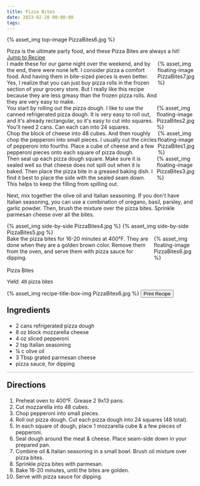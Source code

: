 ```yaml
---
title: Pizza Bites
date: 2023-02-20 00:00:00
tags:
---
```


{% asset_img top-image PizzaBites6.jpg %}
<div class="post-body">
Pizza is the ultimate party food, and these Pizza Bites are always a hit! 

<br>
<!--more-->

<a class="jump-to-recipe-btn" href="#recipejump"> 
    Jump to Recipe
</a>

<div style="display:flex;">
I made these for our game night over the weekend, and by the end, there were none left. I consider pizza a comfort food. And having them in bite-sized pieces is even better. Yes, I realize that you can just buy pizza rolls in the frozen section of your grocery store. But I really like this recipe because they are less greasy than the frozen pizza rolls. And they are very easy to make. 
<div>
    {% asset_img floating-image PizzaBites7.jpg %}
</div>
</div>

<div style="display:flex;">
You start by rolling out the pizza dough. I like to use the canned refrigerated pizza dough. It is very easy to roll out, and it's already rectangular, so it's easy to cut into squares. You'll need 2 cans. Can each can into 24 squares. 
<div>
    {% asset_img floating-image PizzaBites2.jpg %}
</div>
</div>

<div style="display:flex;">
Chop the block of cheese into 48 cubes. And then roughly chop the pepperoni into small pieces. I usually cut the circles of pepperoni into fourths. Place a cube of cheese and a few pepperoni pieces onto each square of pizza dough. 
<div>
    {% asset_img floating-image PizzaBites1.jpg %}
</div>
</div>

<div style="display:flex;">
Then seal up each pizza dough square. Make sure it is sealed well so that cheese does not spill out when it is baked. Then place the pizza bite in a greased baking dish. I find it best to place the side with the sealed seam down. This helps to keep the filling from spilling out. 
<div>
    {% asset_img floating-image PizzaBites3.jpg %}
</div>
</div>

Next, mix together the olive oil and Italian seasoning. If you don't have Italian seasoning, you can use a combination of oregano, basil, parsley, and garlic powder. Then, brush the mixture over the pizza bites. Sprinkle parmesan cheese over all the bites. 

<div style="display:flex;">
    {% asset_img side-by-side PizzaBites4.jpg %}
    {% asset_img side-by-side PizzaBites5.jpg %}
</div>

<div style="display:flex;">
Bake the pizza bites for 16-20 minutes at 400°F. They are done when they are a golden brown color. Remove them from the oven, and serve them with pizza sauce for dipping. 
<div>
    {% asset_img floating-image PizzaBites6.jpg %}
</div>
</div>

<br>
</div>

<div id="recipejump"></div>
<div id="recipe">
    <div class="recipe-box">
        <div class="recipe-title-box">
            <div>
                <div class="recipe-title-box-title">
                    <div class="recipe-title-box-header">Pizza Bites</div>
                </div>
                <p class="recipe-title-box-title" style="font-family: Arial;">Yield: 48 pizza bites</p>
            </div>
            {% asset_img recipe-title-box-img PizzaBites6.jpg %}
            <button class="print-recipe"
                    type="button"
                    onclick="printDIV('recipe')" >
                Print Recipe
            </button>
        </div>
        <p style="font-size:150%;"><b>Ingredients</b></p>
        <ul class="post-body">
                <li>2 cans refrigerated pizza dough</li>
                <li>8 oz block mozzarella cheese</li>
                <li>4 oz sliced pepperoni</li>
                <li>2 tsp Italian seasoning</li>
                <li>¼ c olive oil</li>
                <li>3 Tbsp grated parmesan cheese</li>
                <li>pizza sauce, for dipping</li>
        </ul>
        <hr style="height:1px;background-color:rgb(189, 189, 189) ">
        <p style="font-size:150%;"><b>Directions</b></p>
        <ol class="post-body">
            <li>Preheat oven to 400°F. Grease 2 9x13 pans.</li>
            <li>Cut mozzarella into 48 cubes.</li>
            <li>Chop pepperoni into small pieces.</li>
            <li>Roll out pizza dough. Cut each pizza dough into 24 squares (48 total).</li>
            <li>In each square of dough, place 1 mozzarella cube & a few pieces of pepperoni.</li>
            <li>Seal dough around the meat & cheese. Place seam-side down in your prepared pan.</li>
            <li>Combine oil & Italian seasoning in a small bowl. Brush oil mixture over pizza bites.</li>
            <li>Sprinkle pizza bites with parmesan.</li>
            <li>Bake 16-20 minutes, until the bites are golden.</li>
            <li>Serve with pizza sauce for dipping.</li> 
        </ol> 
    </div>
</div>

<br>

